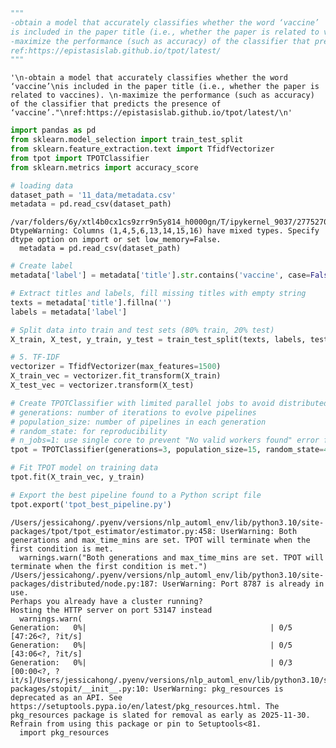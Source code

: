 ```python
"""
-obtain a model that accurately classifies whether the word ‘vaccine’
is included in the paper title (i.e., whether the paper is related to vaccines). 
-maximize the performance (such as accuracy) of the classifier that predicts the presence of ‘vaccine’."
ref:https://epistasislab.github.io/tpot/latest/
"""
```




    '\n-obtain a model that accurately classifies whether the word ‘vaccine’\nis included in the paper title (i.e., whether the paper is related to vaccines). \n-maximize the performance (such as accuracy) of the classifier that predicts the presence of ‘vaccine’."\nref:https://epistasislab.github.io/tpot/latest/\n'




```python
import pandas as pd
from sklearn.model_selection import train_test_split
from sklearn.feature_extraction.text import TfidfVectorizer
from tpot import TPOTClassifier
from sklearn.metrics import accuracy_score
```


```python
# loading data
dataset_path = '11_data/metadata.csv'
metadata = pd.read_csv(dataset_path)
```

    /var/folders/6y/xtl4b0cx1cs9zrr9n5y814_h0000gn/T/ipykernel_9037/2775270343.py:3: DtypeWarning: Columns (1,4,5,6,13,14,15,16) have mixed types. Specify dtype option on import or set low_memory=False.
      metadata = pd.read_csv(dataset_path)



```python
# Create label
metadata['label'] = metadata['title'].str.contains('vaccine', case=False, na=False).astype(int)
```


```python
# Extract titles and labels, fill missing titles with empty string
texts = metadata['title'].fillna('')
labels = metadata['label']
```


```python
# Split data into train and test sets (80% train, 20% test)
X_train, X_test, y_train, y_test = train_test_split(texts, labels, test_size=0.2, random_state=42)
```


```python
# 5. TF-IDF
vectorizer = TfidfVectorizer(max_features=1500)
X_train_vec = vectorizer.fit_transform(X_train)
X_test_vec = vectorizer.transform(X_test)
```


```python
# Create TPOTClassifier with limited parallel jobs to avoid distributed worker error
# generations: number of iterations to evolve pipelines
# population_size: number of pipelines in each generation
# random_state: for reproducibility
# n_jobs=1: use single core to prevent "No valid workers found" error from dask
tpot = TPOTClassifier(generations=3, population_size=15, random_state=42, n_jobs=1, max_time_mins=30)

# Fit TPOT model on training data
tpot.fit(X_train_vec, y_train)

# Export the best pipeline found to a Python script file
tpot.export('tpot_best_pipeline.py')
```

    /Users/jessicahong/.pyenv/versions/nlp_automl_env/lib/python3.10/site-packages/tpot/tpot_estimator/estimator.py:458: UserWarning: Both generations and max_time_mins are set. TPOT will terminate when the first condition is met.
      warnings.warn("Both generations and max_time_mins are set. TPOT will terminate when the first condition is met.")
    /Users/jessicahong/.pyenv/versions/nlp_automl_env/lib/python3.10/site-packages/distributed/node.py:187: UserWarning: Port 8787 is already in use.
    Perhaps you already have a cluster running?
    Hosting the HTTP server on port 53147 instead
      warnings.warn(
    Generation:   0%|                                         | 0/5 [47:26<?, ?it/s]
    Generation:   0%|                                         | 0/5 [43:06<?, ?it/s]
    Generation:   0%|                                         | 0/3 [00:00<?, ?it/s]/Users/jessicahong/.pyenv/versions/nlp_automl_env/lib/python3.10/site-packages/stopit/__init__.py:10: UserWarning: pkg_resources is deprecated as an API. See https://setuptools.pypa.io/en/latest/pkg_resources.html. The pkg_resources package is slated for removal as early as 2025-11-30. Refrain from using this package or pin to Setuptools<81.
      import pkg_resources



```python

```
